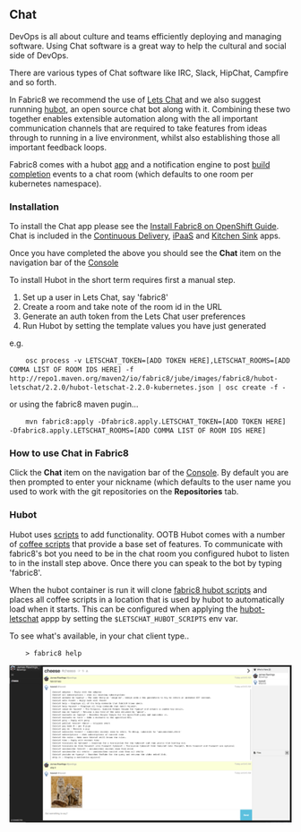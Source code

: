 ## Chat

DevOps is all about culture and teams efficiently deploying and managing software. Using Chat software is a great way to help the cultural and social side of DevOps.

There are various types of Chat software like IRC, Slack, HipChat, Campfire and so forth.

In Fabric8 we recommend the use of [Lets Chat](http://sdelements.github.io/lets-chat/) and we also suggest runnning [hubot](https://hubot.github.com/), an open source chat bot along with it.  Combining these two together enables extensible automation along with the all important communication channels that are required to take features from ideas through to running in a live environment, whilst also establishing those all important feedback loops.

Fabric8 comes with a hubot [app](apps.html) and a notification engine to post [build completion](builds.html) events to a chat room (which defaults to one room per kubernetes namespace).

### Installation
 
To install the Chat app please see the [Install Fabric8 on OpenShift Guide](fabric8OnOpenShift.html). Chat is included in the [Continuous Delivery](cdelivery.html), [iPaaS](ipaas.html) and [Kitchen Sink](fabric8OnOpenShift.html#kitchen-sink) apps.    

Once you have completed the above you should see the **Chat** item on the navigation bar of the [Console](console.html)

To install Hubot in the short term requires first a manual step.  

1. Set up a user in Lets Chat, say 'fabric8'   
2. Create a room and take note of the room id in the URL   
3. Generate an auth token from the Lets Chat user preferences   
4. Run Hubot by setting the template values you have just generated   

e.g.

		osc process -v LETSCHAT_TOKEN=[ADD TOKEN HERE],LETSCHAT_ROOMS=[ADD COMMA LIST OF ROOM IDS HERE] -f http://repo1.maven.org/maven2/io/fabric8/jube/images/fabric8/hubot-letschat/2.2.0/hubot-letschat-2.2.0-kubernetes.json | osc create -f -


or using the fabric8 maven pugin...

		mvn fabric8:apply -Dfabric8.apply.LETSCHAT_TOKEN=[ADD TOKEN HERE] -Dfabric8.apply.LETSCHAT_ROOMS=[ADD COMMA LIST OF ROOM IDS HERE]

### How to use Chat in Fabric8

Click the **Chat** item on the navigation bar of the [Console](console.html). By default you are then prompted to enter your nickname (which defaults to the user name you used to work with the git repositories on the **Repositories** tab.

### Hubot

Hubot uses [scripts](https://github.com/github/hubot/blob/master/docs/scripting.md) to add functionality.  OOTB Hubot comes with a number of [coffee scripts](http://coffeescript.org/) that provide a base set of features.  To communicate with fabric8's bot you need to be in the chat room you configured hubot to listen to in the install step above.  Once there you can speak to the bot by typing 'fabric8'.  

When the hubot container is run it will clone [fabric8 hubot scripts](https://github.com/fabric8io/fabric8-hubot-scripts) and places all coffee scripts in a location that is used by hubot to automatically load when it starts.  This can be configured when applying the [hubot-letschat](https://github.com/fabric8io/quickstarts/tree/master/apps/hubot-letschat) appp by setting the `$LETSCHAT_HUBOT_SCRIPTS` env var.

To see what's available, in your chat client type..   

		> fabric8 help

![Lets Chat with hubot screenshot](images/letschat.png)

